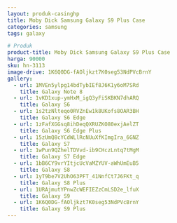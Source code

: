 ```yaml
---
layout: produk-casinghp
title: Moby Dick Samsung Galaxy S9 Plus Case
categories: samsung
tags: galaxy

# Produk
product-title: Moby Dick Samsung Galaxy S9 Plus Case
harga: 90000
sku: hn-3113
image-drive: 1K6Q0DG-fAOljkzt7K0seg53NdPVcBrnY
gallery:
  - url: 1MVEn5ylpg14bdTybIEf8J6K1y6oM7SRd
    title: Galaxy Note 8
  - url: 1vKD1xup-ymHxM_igQ3yFiSKBKN7dhARQ
    title: Galaxy S6
  - url: 1s2tzNlteqo0RVZnEw1k8UKofs8OAR3BH
    title: Galaxy S6 Edge
  - url: 1zFafXGGsq8ihDeqQXRUZKO80exjAelZT
    title: Galaxy S6 Edge Plus
  - url: 15zUmQ8cYCdWLlRcNUuXfKImgIra_6GNZ
    title: Galaxy S7
  - url: 1wPun9QZhelTDVvd-ib9CHczLntq7tMgM
    title: Galaxy S7 Edge
  - url: 1bB6CY9vrYItjcUcVaMZYUV-aWhUmEuB5
    title: Galaxy S8
  - url: 1yT9be7V2UhO63PFT_41NnfCt7J6FKt_q
    title: Galaxy S8 Plus
  - url: 1URAjmutYPnwZcWEFIEZzCmLSD2e_lfuX
    title: Galaxy S9
  - url: 1K6Q0DG-fAOljkzt7K0seg53NdPVcBrnY
    title: Galaxy S9 Plus
---
```

